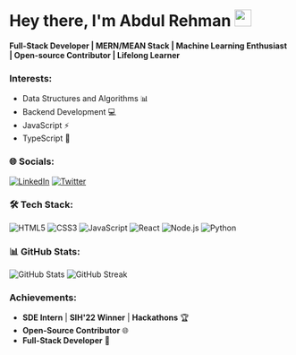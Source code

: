 # Hey there, I'm Abdul Rehman <img src="https://raw.githubusercontent.com/MartinHeinz/MartinHeinz/master/wave.gif" width="30px">


**Full-Stack Developer | MERN/MEAN Stack | Machine Learning Enthusiast | Open-source Contributor | Lifelong Learner**

### Interests:
- Data Structures and Algorithms 📊
- Backend Development 💻
- JavaScript ⚡
- TypeScript 🚀

### 🌐 Socials:
[![LinkedIn](https://img.shields.io/badge/LinkedIn-%230077B5.svg?style=for-the-badge&logo=linkedin&logoColor=white)](your-linkedin-url)
[![Twitter](https://img.shields.io/badge/Twitter-%231DA1F2.svg?style=for-the-badge&logo=twitter&logoColor=white)](your-twitter-url)

### 🛠 Tech Stack:
![HTML5](https://img.shields.io/badge/HTML5-%23E34F26.svg?style=for-the-badge&logo=html5&logoColor=white)
![CSS3](https://img.shields.io/badge/CSS3-%231572B6.svg?style=for-the-badge&logo=css3&logoColor=white)
![JavaScript](https://img.shields.io/badge/JavaScript-%23F7DF1E.svg?style=for-the-badge&logo=javascript&logoColor=black)
![React](https://img.shields.io/badge/React-%2320232a.svg?style=for-the-badge&logo=react&logoColor=%2361DAFB)
![Node.js](https://img.shields.io/badge/Node.js-%2343853D.svg?style=for-the-badge&logo=node.js&logoColor=white)
![Python](https://img.shields.io/badge/Python-%233776AB.svg?style=for-the-badge&logo=python&logoColor=white)


### 📊 GitHub Stats:
![GitHub Stats](https://github-readme-stats.vercel.app/api?username=manwithbigheart&show_icons=true&theme=default)
![GitHub Streak](https://github-readme-streak-stats.herokuapp.com/?user=manwithbigheart&theme=default)

### Achievements:
- **SDE Intern** | **SIH'22 Winner** | **Hackathons** 🏆
- **Open-Source Contributor** 🌐
- **Full-Stack Developer** 🌟

